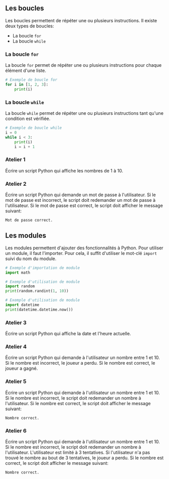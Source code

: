 ## Les boucles

Les boucles permettent de répéter une ou plusieurs instructions. Il existe deux types de boucles:

- La boucle `for`
- La boucle `while`

### La boucle `for`

La boucle `for` permet de répéter une ou plusieurs instructions pour chaque élément d'une liste.

```python
# Exemple de boucle for
for i in [1, 2, 3]:
    print(i)
```

### La boucle `while`

La boucle `while` permet de répéter une ou plusieurs instructions tant qu'une condition est vérifiée.

```python
# Exemple de boucle while
i = 0
while i < 3:
    print(i)
    i = i + 1
```

### Atelier 1

Écrire un script Python qui affiche les nombres de 1 à 10.

### Atelier 2

Écrire un script Python qui demande un mot de passe à l'utilisateur. Si le mot de passe est incorrect, le script doit redemander un mot de passe à l'utilisateur. Si le mot de passe est correct, le script doit afficher le message suivant:

```
Mot de passe correct.
```

## Les modules

Les modules permettent d'ajouter des fonctionnalités à Python. Pour utiliser un module, il faut l'importer. Pour cela, il suffit d'utiliser le mot-clé `import` suivi du nom du module.

```python
# Exemple d'importation de module
import math
```

```python
# Exemple d'utilisation de module
import random
print(random.randint(1, 10))
```

```python
# Exemple d'utilisation de module
import datetime
print(datetime.datetime.now())
```

### Atelier 3

Écrire un script Python qui affiche la date et l'heure actuelle.

### Atelier 4

Écrire un script Python qui demande à l'utilisateur un nombre entre 1 et 10. Si le nombre est incorrect, le joueur a perdu. Si le nombre est correct, le joueur a gagné.

### Atelier 5

Écrire un script Python qui demande à l'utilisateur un nombre entre 1 et 10. Si le nombre est incorrect, le script doit redemander un nombre à l'utilisateur. Si le nombre est correct, le script doit afficher le message suivant:

```
Nombre correct.
```

### Atelier 6

Écrire un script Python qui demande à l'utilisateur un nombre entre 1 et 10. Si le nombre est incorrect, le script doit redemander un nombre à l'utilisateur. L'utilisateur est limité à 3 tentatives. Si l'utilisateur n'a pas trouvé le nombre au bout de 3 tentatives, le joueur a perdu. Si le nombre est correct, le script doit afficher le message suivant:

```
Nombre correct.
```